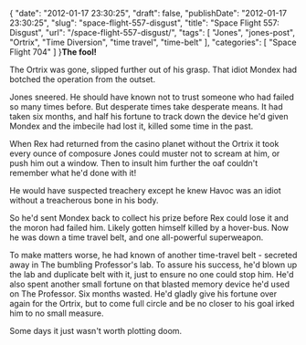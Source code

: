 {
    "date": "2012-01-17 23:30:25",
    "draft": false,
    "publishDate": "2012-01-17 23:30:25",
    "slug": "space-flight-557-disgust",
    "title": "Space Flight 557: Disgust",
    "url": "\/space-flight-557-disgust\/",
    "tags": [
        "Jones",
        "jones-post",
        "Ortrix",
        "Time Diversion",
        "time travel",
        "time-belt"
    ],
    "categories": [
        "Space Flight 704"
    ]
}**The fool!**

The Ortrix was gone, slipped further out of his grasp. That idiot Mondex
had botched the operation from the outset.

Jones sneered. He should have known not to trust someone who had failed
so many times before. But desperate times take desperate means. It had
taken six months, and half his fortune to track down the device he'd
given Mondex and the imbecile had lost it, killed some time in the past.

When Rex had returned from the casino planet without the Ortrix it took
every ounce of composure Jones could muster not to scream at him, or
push him out a window. Then to insult him further the oaf couldn't
remember what he'd done with it!

He would have suspected treachery except he knew Havoc was an idiot
without a treacherous bone in his body.

So he'd sent Mondex back to collect his prize before Rex could lose it
and the moron had failed him. Likely gotten himself killed by a
hover-bus. Now he was down a time travel belt, and one all-powerful
superweapon.

To make matters worse, he had known of another time-travel belt -
secreted away in The bumbling Professor's lab. To assure his success,
he'd blown up the lab and duplicate belt with it, just to ensure no one
could stop him. He'd also spent another small fortune on that blasted
memory device he'd used on The Professor. Six months wasted. He'd gladly
give his fortune over again for the Ortrix, but to come full circle and
be no closer to his goal irked him to no small measure.

Some days it just wasn't worth plotting doom.